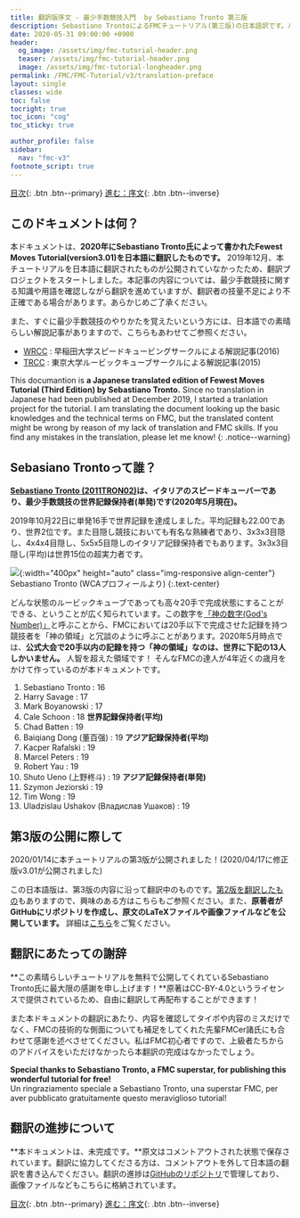 ```yaml
---
title: 翻訳版序文 - 最少手数競技入門  by Sebastiano Tronto 第三版
description: Sebastiano TrontoによるFMCチュートリアル(第三版)の日本語訳です。ルービックキューブの最少手数競技のための入門記事です。
date: 2020-05-31 09:00:00 +0900
header:
  og_image: /assets/img/fmc-tutorial-header.png
  teaser: /assets/img/fmc-tutorial-header.png
  image: /assets/img/fmc-tutorial-longheader.png
permalink: /FMC/FMC-Tutorial/v3/translation-preface
layout: single
classes: wide
toc: false
tocright: true
toc_icon: "cog"
toc_sticky: true

author_profile: false
sidebar: 
  nav: "fmc-v3"
footnote_script: true
---
```

[目次](../v3/){: .btn .btn--primary} [進む：序文](preface){: .btn .btn--inverse}

## このドキュメントは何？
本ドキュメントは、**2020年にSebastiano Tronto氏によって書かれたFewest Moves Tutorial(version3.01)を日本語に翻訳したものです。** 2019年12月、本チュートリアルを日本語に翻訳されたものが公開されていなかったため、翻訳プロジェクトをスタートしました。本記事の内容については、最少手数競技に関する知識や用語を確認しながら翻訳を進めていますが、翻訳者の技量不足により不正確である場合があります。あらかじめご了承ください。

また、すぐに最少手数競技のやりかたを覚えたいという方には、日本語での素晴らしい解説記事がありますので、こちらもあわせてご参照ください。
- [WRCC](http://wrcc.main.jp/commentary_fmc/fmc/index) : 早稲田大学スピードキュービングサークルによる解説記事(2016)
- [TRCC](http://trcc.sub.jp/solution/fmc/fmcindex.html) : 東京大学ルービックキューブサークルによる解説記事(2015)

This documantion is **a Japanese translated edition of Fewest Moves Tutorial (Third Edition) by Sebastiano Tronto.** Since no translation in Japanese had been published at December 2019, I started a tranlation project for the tutorial. I am translating the document looking up the basic knowledges and the technical terms on FMC, but the translated content might be wrong by reason of my lack of translation and FMC skills. If you find any mistakes in the translation, please let me know!
{: .notice--warning}

## Sebasiano Trontoって誰？
**[Sebastiano Tronto (2011TRON02)](https://www.worldcubeassociation.org/persons/2011TRON02)は、イタリアのスピードキューバーであり、最少手数競技の世界記録保持者(単発)です(2020年5月現在)。**

2019年10月22日に単発16手で世界記録を達成しました。平均記録も22.00であり、世界2位です。また目隠し競技においても有名な熟練者であり、3x3x3目隠し、4x4x4目隠し、5x5x5目隠しのイタリア記録保持者でもあります。3x3x3目隠し(平均)は世界15位の超実力者です。

![](../../../assets/img/sebastiano-tronto.png){:width="400px" height="auto" class="img-responsive align-center"}
Sebastiano Tronto (WCAプロフィールより)
{:.text-center}

どんな状態のルービックキューブであっても高々20手で完成状態にすることができる、ということが広く知られています。この数字を[「神の数字(God's Number)」](https://www.speedsolving.com/wiki/index.php/God%27s_Algorithm)と呼ぶことから、FMCにおいては20手以下で完成させた記録を持つ競技者を「神の領域」と冗談のように呼ぶことがあります。2020年5月時点では、**公式大会で20手以内の記録を持つ「神の領域」なのは、世界に下記の13人しかいません。** 人智を超えた領域です！ そんなFMCの達人が4年近くの歳月をかけて作っているのが本ドキュメントです。

1. Sebastiano Tronto : 16
1. Harry Savage : 17
1. Mark Boyanowski : 17
1. Cale Schoon : 18 **世界記録保持者(平均)**
1. Chad Batten : 19
1. Baiqiang Dong (董百强) : 19 **アジア記録保持者(平均)**
1. Kacper Rafalski : 19
1. Marcel Peters : 19
1. Robert Yau : 19
1. Shuto Ueno (上野柊斗) : 19 **アジア記録保持者(単発)**
1. Szymon Jeziorski : 19
1. Tim Wong : 19
1. Uladzislau Ushakov (Владислав Ушаков) : 19

## 第3版の公開に際して
2020/01/14に本チュートリアルの第3版が公開されました！(2020/04/17に修正版v3.01が公開されました)

この日本語版は、第3版の内容に沿って翻訳中のものです。[第2版を翻訳したもの](../v2/)もありますので、興味のある方はこちらもご参照ください。また、**原著者がGitHubにリポジトリを作成し、原文のLaTeXファイルや画像ファイルなどを公開しています。** 詳細は[こちら](https://github.com/sebastianotronto/fmctutorial)をご覧ください。

## 翻訳にあたっての謝辞
**この素晴らしいチュートリアルを無料で公開してくれているSebastiano Tronto氏に最大限の感謝を申し上げます！**原著はCC-BY-4.0というライセンスで提供されているため、自由に翻訳して再配布することができます！

また本ドキュメントの翻訳にあたり、内容を確認してタイポや内容のミスだけでなく、FMCの技術的な側面についても補足をしてくれた先輩FMCer諸氏にも合わせて感謝を述べさせてください。私はFMC初心者ですので、上級者たちからのアドバイスをいただけなかったら本翻訳の完成はなかったでしょう。

**Special thanks to Sebastiano Tronto, a FMC superstar, for publishing this wonderful tutorial for free!**  
Un ringraziamento speciale a Sebastiano Tronto, una superstar FMC, per aver pubblicato gratuitamente questo meraviglioso tutorial!


## 翻訳の進捗について
**本ドキュメントは、未完成です。**原文はコメントアウトされた状態で保存されています。翻訳に協力してくださる方は、コメントアウトを外して日本語の翻訳を書き込んでください。翻訳の進捗は[GitHubのリポジトリ](https://github.com/kawam1123/translation)で管理しており、画像ファイルなどもこちらに格納されています。


[目次](../v3/){: .btn .btn--primary} [進む：序文](preface){: .btn .btn--inverse}